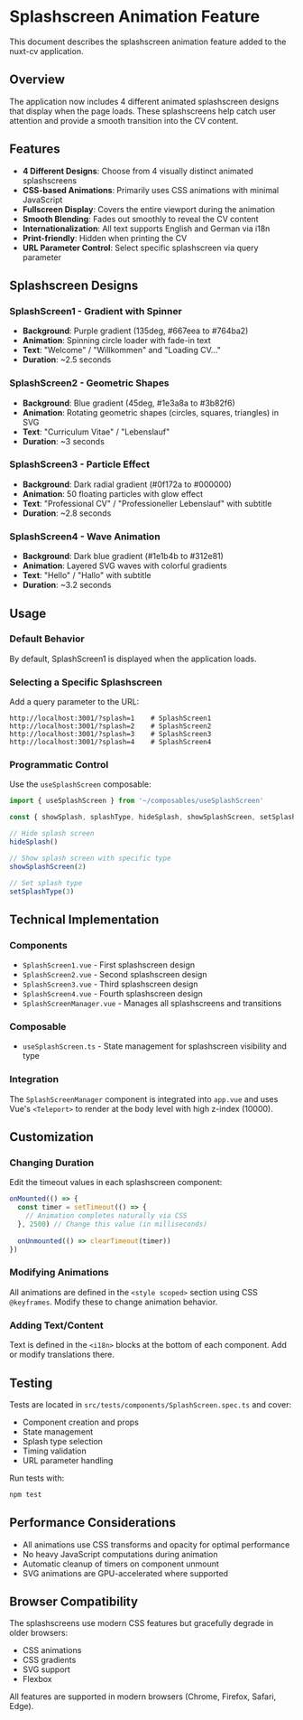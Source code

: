 # Splashscreen Animation Feature

This document describes the splashscreen animation feature added to the nuxt-cv application.

## Overview

The application now includes 4 different animated splashscreen designs that display when the page loads. These splashscreens help catch user attention and provide a smooth transition into the CV content.

## Features

- **4 Different Designs**: Choose from 4 visually distinct animated splashscreens
- **CSS-based Animations**: Primarily uses CSS animations with minimal JavaScript
- **Fullscreen Display**: Covers the entire viewport during the animation
- **Smooth Blending**: Fades out smoothly to reveal the CV content
- **Internationalization**: All text supports English and German via i18n
- **Print-friendly**: Hidden when printing the CV
- **URL Parameter Control**: Select specific splashscreen via query parameter

## Splashscreen Designs

### SplashScreen1 - Gradient with Spinner
- **Background**: Purple gradient (135deg, #667eea to #764ba2)
- **Animation**: Spinning circle loader with fade-in text
- **Text**: "Welcome" / "Willkommen" and "Loading CV..."
- **Duration**: ~2.5 seconds

### SplashScreen2 - Geometric Shapes
- **Background**: Blue gradient (45deg, #1e3a8a to #3b82f6)
- **Animation**: Rotating geometric shapes (circles, squares, triangles) in SVG
- **Text**: "Curriculum Vitae" / "Lebenslauf"
- **Duration**: ~3 seconds

### SplashScreen3 - Particle Effect
- **Background**: Dark radial gradient (#0f172a to #000000)
- **Animation**: 50 floating particles with glow effect
- **Text**: "Professional CV" / "Professioneller Lebenslauf" with subtitle
- **Duration**: ~2.8 seconds

### SplashScreen4 - Wave Animation
- **Background**: Dark blue gradient (#1e1b4b to #312e81)
- **Animation**: Layered SVG waves with colorful gradients
- **Text**: "Hello" / "Hallo" with subtitle
- **Duration**: ~3.2 seconds

## Usage

### Default Behavior
By default, SplashScreen1 is displayed when the application loads.

### Selecting a Specific Splashscreen
Add a query parameter to the URL:

```
http://localhost:3001/?splash=1    # SplashScreen1
http://localhost:3001/?splash=2    # SplashScreen2
http://localhost:3001/?splash=3    # SplashScreen3
http://localhost:3001/?splash=4    # SplashScreen4
```

### Programmatic Control
Use the `useSplashScreen` composable:

```typescript
import { useSplashScreen } from '~/composables/useSplashScreen'

const { showSplash, splashType, hideSplash, showSplashScreen, setSplashType } = useSplashScreen()

// Hide splash screen
hideSplash()

// Show splash screen with specific type
showSplashScreen(2)

// Set splash type
setSplashType(3)
```

## Technical Implementation

### Components
- `SplashScreen1.vue` - First splashscreen design
- `SplashScreen2.vue` - Second splashscreen design
- `SplashScreen3.vue` - Third splashscreen design
- `SplashScreen4.vue` - Fourth splashscreen design
- `SplashScreenManager.vue` - Manages all splashscreens and transitions

### Composable
- `useSplashScreen.ts` - State management for splashscreen visibility and type

### Integration
The `SplashScreenManager` component is integrated into `app.vue` and uses Vue's `<Teleport>` to render at the body level with high z-index (10000).

## Customization

### Changing Duration
Edit the timeout values in each splashscreen component:

```typescript
onMounted(() => {
  const timer = setTimeout(() => {
    // Animation completes naturally via CSS
  }, 2500) // Change this value (in milliseconds)
  
  onUnmounted(() => clearTimeout(timer))
})
```

### Modifying Animations
All animations are defined in the `<style scoped>` section using CSS `@keyframes`. Modify these to change animation behavior.

### Adding Text/Content
Text is defined in the `<i18n>` blocks at the bottom of each component. Add or modify translations there.

## Testing

Tests are located in `src/tests/components/SplashScreen.spec.ts` and cover:
- Component creation and props
- State management
- Splash type selection
- Timing validation
- URL parameter handling

Run tests with:
```bash
npm test
```

## Performance Considerations

- All animations use CSS transforms and opacity for optimal performance
- No heavy JavaScript computations during animation
- Automatic cleanup of timers on component unmount
- SVG animations are GPU-accelerated where supported

## Browser Compatibility

The splashscreens use modern CSS features but gracefully degrade in older browsers:
- CSS animations
- CSS gradients
- SVG support
- Flexbox

All features are supported in modern browsers (Chrome, Firefox, Safari, Edge).
